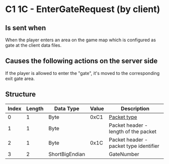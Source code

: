 # C1 1C - EnterGateRequest (by client)

## Is sent when

When the player enters an area on the game map which is configured as gate at the client data files.

## Causes the following actions on the server side

If the player is allowed to enter the "gate", it's moved to the corresponding exit gate area.

## Structure

| Index | Length | Data Type | Value | Description |
|-------|--------|-----------|-------|-------------|
| 0 | 1 |   Byte   | 0xC1  | [Packet type](PacketTypes.md) |
| 1 | 1 |    Byte   |      | Packet header - length of the packet |
| 2 | 1 |    Byte   | 0x1C  | Packet header - packet type identifier |
| 3 | 2 | ShortBigEndian |  | GateNumber |